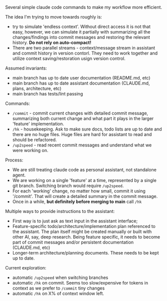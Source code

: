 Several simple claude code commands to make my workflow more efficient. 

The idea I'm trying to move towards roughly is:
 - try to simulate 'endless context'. Without direct access it is not that easy, however, we can simulate it partially with summarizing all the changes/findings into commit messages and restoring the relevant history. **Do not rely on auto-compact!**
 - There are two parallel streams - context/message stream in assistant and commit history in version contorl. They need to work together and utilize context saving/restoration usign version control.
 
Assumed invariants:
 - main branch has up to date user documentation (README.md, etc)
 - main branch has up to date assistant documentation (CLAUDE.md, plans, architecture, etc)
 - main branch has tests/lint passing

Commands:
 - `/commit` - commit current changes with detailed commit message, summarizing both current change and what part it plays in the larger 'feature' implementation.
 - `/hk` - housekeeping. Ask to make sure docs, todo lists are up to date and there are no huge files. Huge files are hard for assistant to read and should be refactored.
 - `/up2speed` - read recent commit messages and understand what we were working on.

Process:
 - We are still treating claude code as personal assistant, not standalone agent.
 - We are working on a single 'feature' at a time, represented by a single git branch. Switching branch would require `/up2speed`.
 - For each 'working' change, no matter how small, commit it using '/commit'. That will create a detailed summary in the commit message.
 - Once in a while, **but definitely before merging to main** call `/hk`

Multiple ways to provide instructions to the assistant:
 - First way is to just ask as text input in the assistant interface;
 - Feature-specific todo/architecture/implementation plan referenced to the assistant. The plan itself might be created manually or built with other AI, say, deep research. Being feature specific, it needs to become part of commit messages and/or persistent documentation (CLAUDE.md, etc)
 - Longer-term architecture/planning documents. These needs to be kept up to date.


Current exploration:
 - automatic `/up2speed` when switching branches
 - automatic `/hk` on commit. Seems too slow/expensive for tokens in context as we prefer to `/commit` tiny changes
 - automatic `/hk` on X% of context window left.

